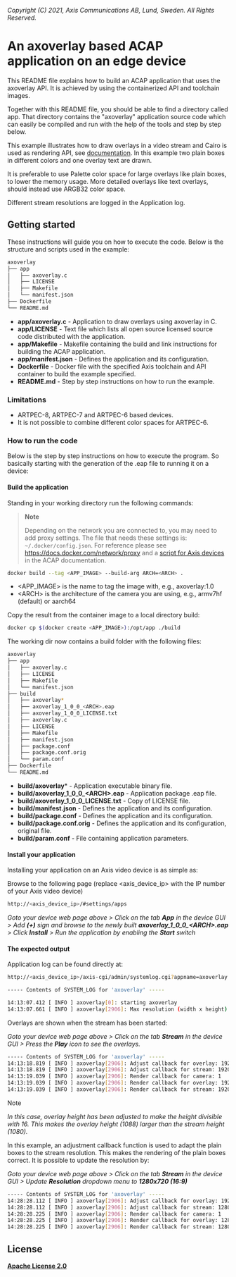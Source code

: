 *Copyright (C) 2021, Axis Communications AB, Lund, Sweden. All Rights Reserved.*

# An axoverlay based ACAP application on an edge device

This README file explains how to build an ACAP application that uses the axoverlay API. It is achieved by using the containerized API and toolchain images.

Together with this README file, you should be able to find a directory called app. That directory contains the "axoverlay" application source code which can easily be compiled and run with the help of the tools and step by step below.

This example illustrates how to draw overlays in a video stream and Cairo is used as rendering API, see [documentation](https://www.cairographics.org/). In this example two plain boxes in different colors and one overlay text are drawn.

It is preferable to use Palette color space for large overlays like plain boxes, to lower the memory usage.
More detailed overlays like text overlays, should instead use ARGB32 color space.

Different stream resolutions are logged in the Application log.

## Getting started

These instructions will guide you on how to execute the code. Below is the structure and scripts used in the example:

```sh
axoverlay
├── app
│   ├── axoverlay.c
│   ├── LICENSE
│   ├── Makefile
│   └── manifest.json
├── Dockerfile
└── README.md
```

- **app/axoverlay.c** - Application to draw overlays using axoverlay in C.
- **app/LICENSE** - Text file which lists all open source licensed source code distributed with the application.
- **app/Makefile** - Makefile containing the build and link instructions for building the ACAP application.
- **app/manifest.json** - Defines the application and its configuration.
- **Dockerfile** - Docker file with the specified Axis toolchain and API container to build the example specified.
- **README.md** - Step by step instructions on how to run the example.

### Limitations

- ARTPEC-8, ARTPEC-7 and ARTPEC-6 based devices.
- It is not possible to combine different color spaces for ARTPEC-6.

### How to run the code

Below is the step by step instructions on how to execute the program. So basically starting with the generation of the .eap file to running it on a device:

#### Build the application

Standing in your working directory run the following commands:

> **Note**
>
> Depending on the network you are connected to, you may need to add proxy settings.
> The file that needs these settings is: `~/.docker/config.json`. For reference please see
> https://docs.docker.com/network/proxy and a
> [script for Axis devices](https://axiscommunications.github.io/acap-documentation/docs/develop/build-install-run.html#configure-network-proxy-settings) in the ACAP documentation.

```sh
docker build --tag <APP_IMAGE> --build-arg ARCH=<ARCH> .
```

- <APP_IMAGE> is the name to tag the image with, e.g., axoverlay:1.0
- \<ARCH\> is the architecture of the camera you are using, e.g., armv7hf (default) or aarch64

Copy the result from the container image to a local directory build:

```sh
docker cp $(docker create <APP_IMAGE>):/opt/app ./build
```

The working dir now contains a build folder with the following files:

```sh
axoverlay
├── app
│   ├── axoverlay.c
│   ├── LICENSE
│   ├── Makefile
│   └── manifest.json
├── build
│   ├── axoverlay*
│   ├── axoverlay_1_0_0_<ARCH>.eap
│   ├── axoverlay_1_0_0_LICENSE.txt
│   ├── axoverlay.c
│   ├── LICENSE
│   ├── Makefile
│   ├── manifest.json
│   ├── package.conf
│   ├── package.conf.orig
│   └── param.conf
├── Dockerfile
└── README.md
```

- **build/axoverlay*** - Application executable binary file.
- **build/axoverlay_1_0_0_\<ARCH\>.eap** - Application package .eap file.
- **build/axoverlay_1_0_0_LICENSE.txt** - Copy of LICENSE file.
- **build/manifest.json** - Defines the application and its configuration.
- **build/package.conf** - Defines the application and its configuration.
- **build/package.conf.orig** - Defines the application and its configuration, original file.
- **build/param.conf** - File containing application parameters.

#### Install your application

Installing your application on an Axis video device is as simple as:

Browse to the following page (replace <axis_device_ip> with the IP number of your Axis video device)

```sh
http://<axis_device_ip>/#settings/apps
```

*Goto your device web page above > Click on the tab **App** in the device GUI > Add **(+)** sign and browse to
the newly built **axoverlay_1_0_0_\<ARCH\>.eap** > Click **Install** > Run the application by enabling the **Start** switch*

#### The expected output

Application log can be found directly at:

```sh
http://<axis_device_ip>/axis-cgi/admin/systemlog.cgi?appname=axoverlay
```

```sh
----- Contents of SYSTEM_LOG for 'axoverlay' -----

14:13:07.412 [ INFO ] axoverlay[0]: starting axoverlay
14:13:07.661 [ INFO ] axoverlay[2906]: Max resolution (width x height): 1920 x 1080
```

Overlays are shown when the stream has been started:

*Goto your device web page above > Click on the tab **Stream** in the device GUI >  Press the **Play** icon to see the overlays.*

```sh
----- Contents of SYSTEM_LOG for 'axoverlay' -----
14:13:18.819 [ INFO ] axoverlay[2906]: Adjust callback for overlay: 1920 x 1080
14:13:18.819 [ INFO ] axoverlay[2906]: Adjust callback for stream: 1920 x 1080
14:13:19.039 [ INFO ] axoverlay[2906]: Render callback for camera: 1
14:13:19.039 [ INFO ] axoverlay[2906]: Render callback for overlay: 1920 x 1088
14:13:19.039 [ INFO ] axoverlay[2906]: Render callback for stream: 1920 x 1080
```

> [!NOTE]
> *In this case, overlay height has been adjusted to make the height divisible with 16.
> This makes the overlay height (1088) larger than the stream height (1080).*

In this example, an adjustment callback function is used to adapt the plain boxes to the stream resolution. This makes the rendering of the plain boxes correct.
It is possible to update the resolution by:

*Goto your device web page above > Click on the tab **Stream** in the device GUI > Update **Resolution** dropdown menu to **1280x720 (16:9)***

```sh
----- Contents of SYSTEM_LOG for 'axoverlay' -----
14:28:28.112 [ INFO ] axoverlay[2906]: Adjust callback for overlay: 1920 x 1080
14:28:28.112 [ INFO ] axoverlay[2906]: Adjust callback for stream: 1280 x 720
14:28:28.225 [ INFO ] axoverlay[2906]: Render callback for camera: 1
14:28:28.225 [ INFO ] axoverlay[2906]: Render callback for overlay: 1280 x 720
14:28:28.225 [ INFO ] axoverlay[2906]: Render callback for stream: 1280 x 720
```

## License

**[Apache License 2.0](../LICENSE)**
